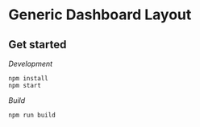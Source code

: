 # Generic Dashboard Layout

## Get started

_Development_

```
npm install
npm start
```

_Build_

```
npm run build
```

